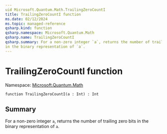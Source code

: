 ```yaml
---
uid Microsoft.Quantum.Math.TrailingZeroCountI
title: TrailingZeroCountI function
ms.date: 02/12/2024
ms.topic: managed-reference
qsharp.kind: function
qsharp.namespace: Microsoft.Quantum.Math
qsharp.name: TrailingZeroCountI
qsharp.summary: For a non-zero integer `a`, returns the number of trailing zero bits
in the binary representation of `a`.
---
```


# TrailingZeroCountI function

Namespace: [Microsoft.Quantum.Math](xref:Microsoft.Quantum.Math)

```qsharp
function TrailingZeroCountI(a : Int) : Int
```

## Summary
For a non-zero integer `a`, returns the number of trailing zero bits
in the binary representation of `a`.
